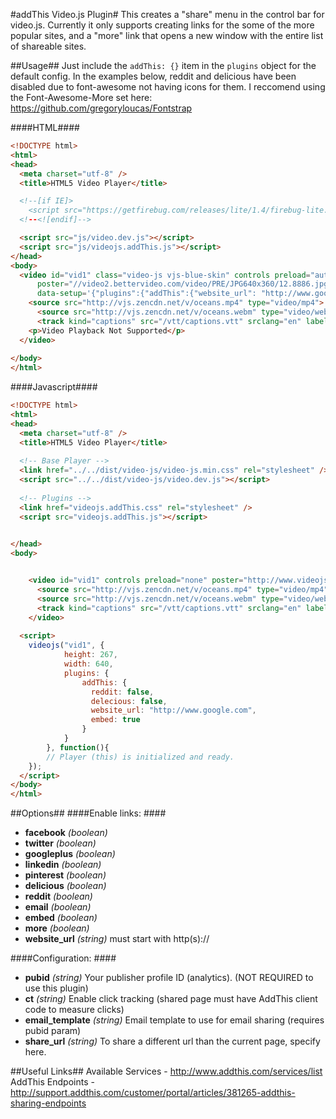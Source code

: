 #addThis Video.js Plugin#
This creates a "share" menu in the control bar for video.js.  Currently it only supports creating links for the some of the more popular sites, and a "more" link that opens a new window with the entire list of shareable sites.

##Usage##
Just include the `addThis: {}` item in the `plugins` object for the default config.  In the examples below, reddit and delicious have been disabled due to font-awesome not having icons for them.  I reccomend using the Font-Awesome-More set here: https://github.com/gregoryloucas/Fontstrap

####HTML####
````html
<!DOCTYPE html>
<html>
<head>
  <meta charset="utf-8" />
  <title>HTML5 Video Player</title>

  <!--[if IE]>
    <script src="https://getfirebug.com/releases/lite/1.4/firebug-lite.js"></script>
  <!--<![endif]-->

  <script src="js/video.dev.js"></script>
  <script src="js/videojs.addThis.js"></script>
</head>
<body>
  <video id="vid1" class="video-js vjs-blue-skin" controls preload="auto" width="420" height="236"
      poster="//video2.bettervideo.com/video/PRE/JPG640x360/12.8886.jpg"
      data-setup='{"plugins":{"addThis":{"website_url": "http://www.google.com", "embed": true, "reddit":false,"delicious":false}}}'>
    <source src="http://vjs.zencdn.net/v/oceans.mp4" type="video/mp4">
	  <source src="http://vjs.zencdn.net/v/oceans.webm" type="video/webm">
	  <track kind="captions" src="/vtt/captions.vtt" srclang="en" label="English"></track>
    <p>Video Playback Not Supported</p>
  </video>
  
</body>
</html>
````
####Javascript####
````html
<!DOCTYPE html>
<html>
<head>
  <meta charset="utf-8" />
  <title>HTML5 Video Player</title>
  
  <!-- Base Player -->
  <link href="../../dist/video-js/video-js.min.css" rel="stylesheet" />
  <script src="../../dist/video-js/video.dev.js"></script>
  
  <!-- Plugins -->
  <link href="videojs.addThis.css" rel="stylesheet" />
  <script src="videojs.addThis.js"></script>
  

</head>
<body>


  	<video id="vid1" controls preload="none" poster="http://www.videojs.com/img/poster.jpg" class="video-js vjs-default-skin" >
	  <source src="http://vjs.zencdn.net/v/oceans.mp4" type="video/mp4">
	  <source src="http://vjs.zencdn.net/v/oceans.webm" type="video/webm">
	  <track kind="captions" src="/vtt/captions.vtt" srclang="en" label="English"></track>
	</video>
  
  <script>
	videojs("vid1", {
			height: 267,
			width: 640,
			plugins: {
				addThis: {
				  reddit: false,
				  delecious: false,
				  website_url: "http://www.google.com",
				  embed: true
				}
			}
		}, function(){
		// Player (this) is initialized and ready.
	});
  </script>
</body>
</html>
````

##Options##
####Enable links: ####
- **facebook** *(boolean)*
- **twitter** *(boolean)*
- **googleplus** *(boolean)*
- **linkedin** *(boolean)*
- **pinterest** *(boolean)*
- **delicious** *(boolean)*
- **reddit** *(boolean)*
- **email** *(boolean)*
- **embed** *(boolean)*
- **more** *(boolean)*
- **website_url** *(string)* must start with http(s)://

####Configuration: ####
- **pubid** *(string)* Your publisher profile ID (analytics). (NOT REQUIRED to use this plugin)
- **ct** *(string)* Enable click tracking (shared page must have AddThis client code to measure clicks)
- **email_template** *(string)* Email template to use for email sharing (requires pubid param)
- **share_url** *(string)* To share a different url than the current page, specify here.

##Useful Links##
Available Services - http://www.addthis.com/services/list
AddThis Endpoints - http://support.addthis.com/customer/portal/articles/381265-addthis-sharing-endpoints

